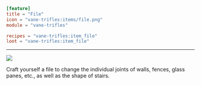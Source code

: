 ```toml
[feature]
title = "File"
icon = "vane-trifles:items/file.png"
module = "vane-trifles"

recipes = "vane-trifles:item_file"
loot = "vane-trifles:item_file"
```
---
![](images/file.png)

Craft yourself a file to change the individual joints of walls, fences, glass panes, etc., as well as the shape of stairs.
